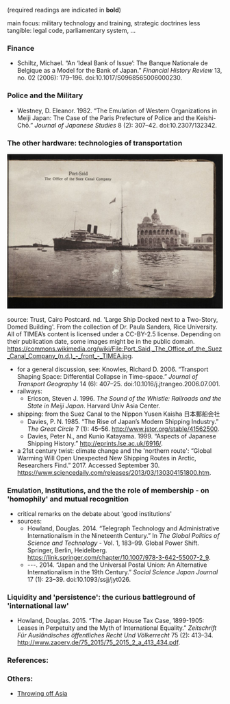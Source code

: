 (required readings are indicated in **bold**)


main focus: military technology and training, strategic doctrines
less tangible: legal code, parliamentary system, ...

### Finance
* Schiltz, Michael. “An ‘Ideal Bank of Issue’: The Banque Nationale de Belgique as a Model for the Bank of Japan.” *Financial History Review* 13, no. 02 (2006): 179–196. doi:10.1017/S0968565006000230.

### Police and the Military
* Westney, D. Eleanor. 1982. “The Emulation of Western Organizations in Meiji Japan: The Case of the Paris Prefecture of Police and the Keishi-Chō.” *Journal of Japanese Studies* 8 (2): 307–42. doi:10.2307/132342.

### The other hardware: technologies of transportation

![Office of the Suez Canal Company, Port Said](/img_Port_Said,_The_Office_of_the_Suez_Canal_Company_(n.d.)_-_front_-_TIMEA.jpg)

source: Trust, Cairo Postcard. nd. 'Large Ship Docked next to a Two-Story, Domed Building'. From the collection of Dr. Paula Sanders, Rice University. All of TIMEA’s content is licensed under a CC-BY-2.5 license. Depending on their publication date, some images might be in the public domain. https://commons.wikimedia.org/wiki/File:Port_Said,_The_Office_of_the_Suez_Canal_Company_(n.d.)_-_front_-_TIMEA.jpg.

* for a general discussion, see: Knowles, Richard D. 2006. “Transport Shaping Space: Differential Collapse in Time–space.” *Journal of Transport Geography* 14 (6): 407–25. doi:10.1016/j.jtrangeo.2006.07.001.
* railways:
   * Ericson, Steven J. 1996. *The Sound of the Whistle: Railroads and the State in Meiji Japan*. Harvard Univ Asia Center.
* shipping: from the Suez Canal to the Nippon Yusen Kaisha 日本郵船会社 
   * Davies, P. N. 1985. “The Rise of Japan’s Modern Shipping Industry.” *The Great Circle* 7 (1): 45–56. http://www.jstor.org/stable/41562500.
   * Davies, Peter N., and Kunio Katayama. 1999. “Aspects of Japanese Shipping History.” http://eprints.lse.ac.uk/6916/.
* a 21st century twist: climate change and the 'northern route': “Global Warming Will Open Unexpected New Shipping Routes in Arctic, Researchers Find.” 2017. Accessed September 30. https://www.sciencedaily.com/releases/2013/03/130304151800.htm.

### Emulation, Institutions, and the the role of membership - on 'homophily' and mutual recognition
* critical remarks on the debate about 'good institutions'
* sources:
    * Howland, Douglas. 2014. “Telegraph Technology and Administrative Internationalism in the Nineteenth Century.” In *The Global Politics of Science and Technology* - Vol. 1, 183–99. Global Power Shift. Springer, Berlin, Heidelberg. https://link.springer.com/chapter/10.1007/978-3-642-55007-2_9.
    * ---. 2014. “Japan and the Universal Postal Union: An Alternative Internationalism in the 19th Century.” *Social Science Japan Journal* 17 (1): 23–39. doi:10.1093/ssjj/jyt026.

### Liquidity and 'persistence': the curious battleground of 'international law'
* Howland, Douglas. 2015. “The Japan House Tax Case, 1899-1905: Leases in Perpetuity and the Myth of International Equality.” *Zeitschrift Für Ausländisches öffentliches Recht Und Völkerrecht* 75 (2): 413–34. http://www.zaoerv.de/75_2015/75_2015_2_a_413_434.pdf.


### References:


### Others:
* [Throwing off Asia](https://ocw.mit.edu/ans7870/21f/21f.027/throwing_off_asia_01/index.html)
